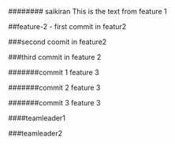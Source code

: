 ########
saikiran
This is the text from feature 1

##feature-2 - first commit in featur2

###second coomit in feature2

###third commit in feature 2

#######commit 1 feature 3


#######commit 2 feature 3

#######commit 3 feature 3

####teamleader1

###teamleader2